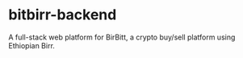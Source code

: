 # bitbirr-backend
A full-stack web platform for BirBitt, a crypto buy/sell platform using Ethiopian Birr.
